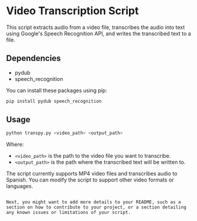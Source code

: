 # Video Transcription Script

This script extracts audio from a video file, transcribes the audio into text using Google's Speech Recognition API, and writes the transcribed text to a file.

## Dependencies

- pydub
- speech_recognition

You can install these packages using pip:

```bash
pip install pydub speech_recognition
```

## Usage

```bash
python transpy.py <video_path> <output_path>
```

Where:

- `<video_path>` is the path to the video file you want to transcribe.
- `<output_path>` is the path where the transcribed text will be written to.

The script currently supports MP4 video files and transcribes audio to Spanish. You can modify the script to support other video formats or languages.

```

Next, you might want to add more details to your README, such as a section on how to contribute to your project, or a section detailing any known issues or limitations of your script.
```
